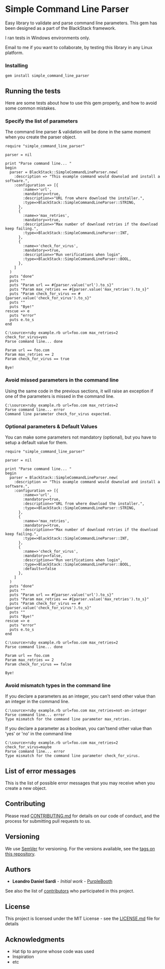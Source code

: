 # Simple Command Line Parser

Easy library to validate and parse command line parameters. This gem has been designed as a part of the BlackStack framework.

I ran tests in Windows environments only.

Email to me if you want to collaborate, by testing this library in any Linux platform.

### Installing

```
gem install simple_command_line_parser
```

## Running the tests

Here are some tests about how to use this gem properly, and how to avoid some common mistakes.

### Specify the list of parameters

The command line parser & validation will be done in the same moment when you create the parser object.

```
require "simple_command_line_parser"

parser = nil

print "Parse command line... "
begin
  parser = BlackStack::SimpleCommandLineParser.new(
    :description => "This example command would downolad and install a software.", 
    :configuration => [{
        :name=>'url', 
        :mandatory=>true, 
        :description=>"URL from where download the installer.", 
        :type=>BlackStack::SimpleCommandLineParser::STRING,
      },
      {
        :name=>'max_retries', 
        :mandatory=>true, 
        :description=>"Max number of download retries if the download keep failing.", 
        :type=>BlackStack::SimpleCommandLineParser::INT,
      },
      {
        :name=>'check_for_virus', 
        :mandatory=>true, 
        :description=>"Run verifications when login", 
        :type=>BlackStack::SimpleCommandLineParser::BOOL,
      },
    ]
  )
  puts "done"
  puts ""
  puts "Param url == #{parser.value('url').to_s}"
  puts "Param max_retries == #{parser.value('max_retries').to_s}"
  puts "Param check_for_virus == #{parser.value('check_for_virus').to_s}"
  puts ""
  puts "Bye!"
rescue => e
  puts "error"
  puts e.to_s
end
```

```
C:\source>ruby example.rb url=foo.com max_retries=2 check_for_virus=yes
Parse command line... done

Param url == foo.com
Param max_retries == 2
Param check_for_virus == true

Bye!
```

### Avoid missed parameters in the command line

Using the same code in the previous sections, it will raise an exception if one of the parameters is missed in the command line.

```
C:\source>ruby example.rb url=foo.com max_retries=2
Parse command line... error
Command line parameter check_for_virus expected.
```

### Optional parameters & Default Values

You can make some parameters not mandatory (optional), but you have to setup a default value for them.

```
require "simple_command_line_parser"

parser = nil

print "Parse command line... "
begin
  parser = BlackStack::SimpleCommandLineParser.new(
    :description => "This example command would downolad and install a software.", 
    :configuration => [{
        :name=>'url', 
        :mandatory=>true, 
        :description=>"URL from where download the installer.", 
        :type=>BlackStack::SimpleCommandLineParser::STRING,
      },
      {
        :name=>'max_retries', 
        :mandatory=>true, 
        :description=>"Max number of download retries if the download keep failing.", 
        :type=>BlackStack::SimpleCommandLineParser::INT,
      },
      {
        :name=>'check_for_virus', 
        :mandatory=>false, 
        :description=>"Run verifications when login", 
        :type=>BlackStack::SimpleCommandLineParser::BOOL,
        :default=>false
      },
    ]
  )
  puts "done"
  puts ""
  puts "Param url == #{parser.value('url').to_s}"
  puts "Param max_retries == #{parser.value('max_retries').to_s}"
  puts "Param check_for_virus == #{parser.value('check_for_virus').to_s}"
  puts ""
  puts "Bye!"
rescue => e
  puts "error"
  puts e.to_s
end 
```

```
C:\source>ruby example.rb url=foo.com max_retries=2
Parse command line... done

Param url == foo.com
Param max_retries == 2
Param check_for_virus == false

Bye!
```

### Avoid mismatch types in the command line

If you declare a parameters as an integer, you can't send other value than an integer in the command line.

```
C:\source>ruby example.rb url=foo.com max_retries=not-an-integer
Parse command line... error
Type mismatch for the command line parameter max_retries.
```

If you declare a parameter as a boolean, you can'tsend other value than 'yes' or 'no' in the command line

```
C:\source>ruby example.rb url=foo.com max_retries=2 check_for_virus=maybe
Parse command line... error
Type mismatch for the command line parameter check_for_virus.
```

## List of error messages

This is the list of possible error messages that you may receive when you create a new object.



## Contributing

Please read [CONTRIBUTING.md](https://gist.github.com/PurpleBooth/b24679402957c63ec426) for details on our code of conduct, and the process for submitting pull requests to us.

## Versioning

We use [SemVer](http://semver.org/) for versioning. For the versions available, see the [tags on this repository](https://github.com/your/project/tags). 

## Authors

* **Leandro Daniel Sardi** - *Initial work* - [PurpleBooth](https://github.com/PurpleBooth)

See also the list of [contributors](https://github.com/your/project/contributors) who participated in this project.

## License

This project is licensed under the MIT License - see the [LICENSE.md](LICENSE.md) file for details

## Acknowledgments

* Hat tip to anyone whose code was used
* Inspiration
* etc
